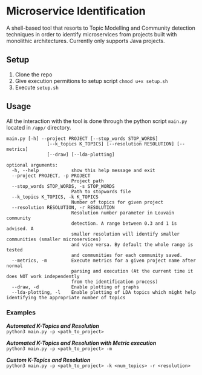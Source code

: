 # Microservice Identification

A shell-based tool that resorts to Topic Modelling and Community detection techniques in order to identify microservices from projects built with monolithic architectures. 
Currently only supports Java projects.

## Setup
1. Clone the repo
2. Give execution permitions to setup script `chmod u+x setup.sh`
3. Execute `setup.sh`


## Usage
All the interaction with the tool is done through the python script `main.py` located in `/app/` directory.

```
main.py [-h] --project PROJECT [--stop_words STOP_WORDS]
               [--k_topics K_TOPICS] [--resolution RESOLUTION] [--metrics]
               [--draw] [--lda-plotting]

optional arguments:
  -h, --help            show this help message and exit
  --project PROJECT, -p PROJECT
                        Project path
  --stop_words STOP_WORDS, -s STOP_WORDS
                        Path to stopwords file
  --k_topics K_TOPICS, -k K_TOPICS
                        Number of topics for given project
  --resolution RESOLUTION, -r RESOLUTION
                        Resolution number parameter in Louvain community
                        detection. A range between 0.3 and 1 is advised. A
                        smaller resolution will identify smaller communities (smaller microservices)
                        and vice versa. By default the whole range is tested
                        and communities for each community saved.
  --metrics, -m         Execute metrics for a given project name after normal
                        parsing and execution (At the current time it does NOT work independently
                        from the identification process)
  --draw, -d            Enable plotting of graphs
  --lda-plotting, -l    Enable plotting of LDA topics which might help identifying the appropriate number of topics
```

### Examples 

***Automated K-Topics and Resolution***  
```python3 main.py -p <path_to_project>``` 

***Automated K-Topics and Resolution with Metric execution***  
```python3 main.py -p <path_to_project> -m```

***Custom K-Topics and Resolution***  
```python3 main.py -p <path_to_project> -k <num_topics> -r <resolution>```
